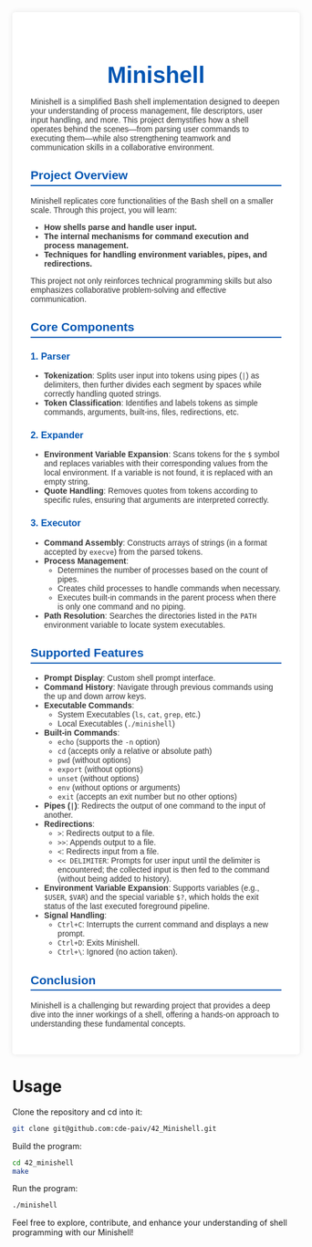 <div style="max-width:900px; margin:2rem auto; background:#fff; padding:2rem; box-shadow:0 0 10px rgba(0,0,0,0.1); border-radius:5px; font-family:Arial, sans-serif; color:#333;">
  <h1 style="color:#0056b3; text-align:center; font-size:2.5rem; margin-bottom:1rem;">Minishell</h1>
  <p>
    Minishell is a simplified Bash shell implementation designed to deepen your understanding of process management, file descriptors, user input handling, and more. This project demystifies how a shell operates behind the scenes—from parsing user commands to executing them—while also strengthening teamwork and communication skills in a collaborative environment.
  </p>

  <h2 style="color:#0056b3; border-bottom:2px solid #0056b3; padding-bottom:0.3rem;">Project Overview</h2>
  <p>
    Minishell replicates core functionalities of the Bash shell on a smaller scale. Through this project, you will learn:
  </p>
  <ul>
    <li><strong>How shells parse and handle user input.</strong></li>
    <li><strong>The internal mechanisms for command execution and process management.</strong></li>
    <li><strong>Techniques for handling environment variables, pipes, and redirections.</strong></li>
  </ul>
  <p>
    This project not only reinforces technical programming skills but also emphasizes collaborative problem-solving and effective communication.
  </p>

  <h2 style="color:#0056b3; border-bottom:2px solid #0056b3; padding-bottom:0.3rem;">Core Components</h2>

  <h3 style="color:#0056b3;">1. Parser</h3>
  <ul>
    <li>
      <strong>Tokenization</strong>: Splits user input into tokens using pipes (<code>|</code>) as delimiters, then further divides each segment by spaces while correctly handling quoted strings.
    </li>
    <li>
      <strong>Token Classification</strong>: Identifies and labels tokens as simple commands, arguments, built-ins, files, redirections, etc.
    </li>
  </ul>

  <h3 style="color:#0056b3;">2. Expander</h3>
  <ul>
    <li>
      <strong>Environment Variable Expansion</strong>: Scans tokens for the <code>$</code> symbol and replaces variables with their corresponding values from the local environment. If a variable is not found, it is replaced with an empty string.
    </li>
    <li>
      <strong>Quote Handling</strong>: Removes quotes from tokens according to specific rules, ensuring that arguments are interpreted correctly.
    </li>
  </ul>

  <h3 style="color:#0056b3;">3. Executor</h3>
  <ul>
    <li>
      <strong>Command Assembly</strong>: Constructs arrays of strings (in a format accepted by <code>execve</code>) from the parsed tokens.
    </li>
    <li>
      <strong>Process Management</strong>:
      <ul>
        <li>Determines the number of processes based on the count of pipes.</li>
        <li>Creates child processes to handle commands when necessary.</li>
        <li>Executes built-in commands in the parent process when there is only one command and no piping.</li>
      </ul>
    </li>
    <li>
      <strong>Path Resolution</strong>: Searches the directories listed in the <code>PATH</code> environment variable to locate system executables.
    </li>
  </ul>

  <h2 style="color:#0056b3; border-bottom:2px solid #0056b3; padding-bottom:0.3rem;">Supported Features</h2>
  <ul>
    <li><strong>Prompt Display</strong>: Custom shell prompt interface.</li>
    <li><strong>Command History</strong>: Navigate through previous commands using the up and down arrow keys.</li>
    <li>
      <strong>Executable Commands</strong>:
      <ul>
        <li>System Executables (<code>ls</code>, <code>cat</code>, <code>grep</code>, etc.)</li>
        <li>Local Executables (<code>./minishell</code>)</li>
      </ul>
    </li>
    <li>
      <strong>Built-in Commands</strong>:
      <ul>
        <li><code>echo</code> (supports the <code>-n</code> option)</li>
        <li><code>cd</code> (accepts only a relative or absolute path)</li>
        <li><code>pwd</code> (without options)</li>
        <li><code>export</code> (without options)</li>
        <li><code>unset</code> (without options)</li>
        <li><code>env</code> (without options or arguments)</li>
        <li><code>exit</code> (accepts an exit number but no other options)</li>
      </ul>
    </li>
    <li>
      <strong>Pipes (<code>|</code>)</strong>: Redirects the output of one command to the input of another.
    </li>
    <li>
      <strong>Redirections</strong>:
      <ul>
        <li><code>&gt;</code>: Redirects output to a file.</li>
        <li><code>&gt;&gt;</code>: Appends output to a file.</li>
        <li><code>&lt;</code>: Redirects input from a file.</li>
        <li>
          <code>&lt;&lt; DELIMITER</code>: Prompts for user input until the delimiter is encountered; the collected input is then fed to the command (without being added to history).
        </li>
      </ul>
    </li>
    <li>
      <strong>Environment Variable Expansion</strong>: Supports variables (e.g., <code>$USER</code>, <code>$VAR</code>) and the special variable <code>$?</code>, which holds the exit status of the last executed foreground pipeline.
    </li>
    <li>
      <strong>Signal Handling</strong>:
      <ul>
        <li><code>Ctrl+C</code>: Interrupts the current command and displays a new prompt.</li>
        <li><code>Ctrl+D</code>: Exits Minishell.</li>
        <li><code>Ctrl+\</code>: Ignored (no action taken).</li>
      </ul>
    </li>
  </ul>

  <h2 style="color:#0056b3; border-bottom:2px solid #0056b3; padding-bottom:0.3rem;">Conclusion</h2>
  <p>
    Minishell is a challenging but rewarding project that provides a deep dive into the inner workings of a shell, offering a hands-on approach to understanding these fundamental concepts.
  </p>
  <p>
  </p>
</div>

# Usage 

Clone the repository and cd into it:
```sh
git clone git@github.com:cde-paiv/42_Minishell.git
```

Build the program:
```sh
cd 42_minishell
make
```

Run the program:
```sh
./minishell
```

Feel free to explore, contribute, and enhance your understanding of shell programming with our Minishell!
